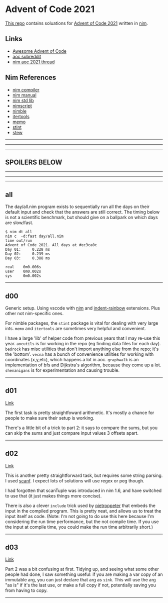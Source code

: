 
# Advent of Code 2021

[This repo](https://github.com/bobgeis/aoc2021) contains soluations for [Advent of Code 2021](https://adventofcode.com/2021) written in [nim](https://nim-lang.org/).

## Links

- [Awesome Advent of Code](https://github.com/Bogdanp/awesome-advent-of-code#nim)
- [aoc subreddit](https://old.reddit.com/r/adventofcode/)
- [nim aoc 2021 thread]()

## Nim References

- [nim compiler](https://nim-lang.org/docs/nimc.html)
- [nim manual](https://nim-lang.org/docs/manual.html)
- [nim std lib](https://nim-lang.org/docs/lib.html)
- [nimscript](https://nim-lang.org/docs/nimscript.html)
- [nimble](https://nimble.directory/)
- [itertools](https://github.com/narimiran/itertools)
- [memo](https://github.com/andreaferretti/memo)
- [stint](https://github.com/status-im/nim-stint)
- [stew](https://github.com/status-im/nim-stew)

___
___
___

## SPOILERS BELOW

___
___
___

## all

The day/all.nim program exists to sequentially run all the days on their default input and check that the answers are still correct. The timing below is not a scientific benchmark, but should give on a ballpark on which days are slow/fast.

```
$ nim dt all
nim c  -d:fast day/all.nim
time out/run
Advent of Code 2021. All days at #ec3ca0c
Day 01:     0.228 ms
Day 02:     0.239 ms
Day 03:     0.388 ms

real    0m0.006s
user    0m0.002s
sys     0m0.002s
```

___

## d00

Generic setup. Using vscode with [nim](https://marketplace.visualstudio.com/items?itemName=kosz78.nim) and [indent-rainbow](https://marketplace.visualstudio.com/items?itemName=oderwat.indent-rainbow) extensions. Plus other not nim-specific ones.

For nimble packages, the `stint` package is vital for dealing with very large ints. `memo` and `itertools` are sometimes very helpful and convenient.

I have a large 'lib' of helper code from previous years that I may re-use this year. `aocutils` is for working in the repo (eg finding data files for each day). `bedrock` has misc utilities that don't import anything else from the repo; it's the 'bottom'. `vecna` has a bunch of convenience utilities for working with coordinates (x,y,etc), which happens a lot in aoc. `graphwalk` is an implementation of bfs and Dijkstra's algorithm, because they come up a lot. `shenanigans` is for experimentation and causing trouble.

___

## d01
[Link](https://adventofcode.com/2021/day/1)

The first task is pretty straightfoward arithmetic. It's mostly a chance for people to make sure their setup is working.

There's a little bit of a trick to part 2: it says to compare the sums, but you can skip the sums and just compare input values 3 offsets apart.

___
## d02
[Link](https://adventofcode.com/2021/day/2)

This is another pretty straightforward task, but requires some string parsing. I used [scanf](https://nim-lang.org/docs/strscans.html). I expect lots of solutions will use regex or peg though.

I had forgotten that scanTuple was introduced in nim 1.6, and have switched to use that (it just makes things more concise).

There is also a clever `include` trick used by [pietroppeter](https://pietroppeter.github.io/adventofnim/2021/day02.html) that embeds the input in the compiled program. This is pretty neat, and allows us to treat the input itself as code. (Note: I'm not going to do use this here because I'm considering the run time performance, but the not compile time. If you use the input at compile time, you could make the run time arbitrarily short.)

___
## d03
[Link](https://adventofcode.com/2021/day/3)

Part 2 was a bit confusing at first. Tidying up, and seeing what some other people had done, I saw something useful: if you are making a var copy of an immutable arg, you can just declare that arg as `sink`. This will use the arg "as is" if it's the last use, or make a full copy if not, potentially saving you from having to copy.

<!-- ___ -->
<!-- ## d04 -->
<!-- [Link](https://adventofcode.com/2021/day/4) -->

<!-- ___ -->
<!-- ## d05 -->
<!-- [Link](https://adventofcode.com/2021/day/5) -->

<!-- ___ -->
<!-- ## d06 -->
<!-- [Link](https://adventofcode.com/2021/day/6) -->

<!-- ___ -->
<!-- ## d07 -->
<!-- [Link](https://adventofcode.com/2021/day/7) -->

<!-- ___ -->
<!-- ## d08 -->
<!-- [Link](https://adventofcode.com/2021/day/8) -->

<!-- ___ -->
<!-- ## d09 -->
<!-- [Link](https://adventofcode.com/2021/day/9) -->

<!-- ___ -->
<!-- ## d10 -->
<!-- [Link](https://adventofcode.com/2021/day/10) -->

<!-- ___ -->
<!-- ## d11 -->
<!-- [Link](https://adventofcode.com/2021/day/11) -->

<!-- ___ -->
<!-- ## d12 -->
<!-- [Link](https://adventofcode.com/2021/day/12) -->

<!-- ___ -->
<!-- ## d13 -->
<!-- [Link](https://adventofcode.com/2021/day/13) -->

<!-- ___ -->
<!-- ## d14 -->
<!-- [Link](https://adventofcode.com/2021/day/14) -->

<!-- ___ -->
<!-- ## d15 -->
<!-- [Link](https://adventofcode.com/2021/day/15) -->

<!-- ___ -->
<!-- ## d16 -->
<!-- [Link](https://adventofcode.com/2021/day/16) -->

<!-- ___ -->
<!-- ## d17 -->
<!-- [Link](https://adventofcode.com/2021/day/17) -->

<!-- ___ -->
<!-- ## d18 -->
<!-- [Link](https://adventofcode.com/2021/day/18) -->

<!-- ___ -->
<!-- ## d19 -->
<!-- [Link](https://adventofcode.com/2021/day/19) -->

<!-- ___ -->
<!-- ## d20 -->
<!-- [Link](https://adventofcode.com/2021/day/20) -->

<!-- ___ -->
<!-- ## d21 -->
<!-- [Link](https://adventofcode.com/2021/day/21) -->

<!-- ___ -->
<!-- ## d22 -->
<!-- [Link](https://adventofcode.com/2021/day/22) -->

<!-- ___ -->
<!-- ## d23 -->
<!-- [Link](https://adventofcode.com/2021/day/23) -->

<!-- ___ -->
<!-- ## d24 -->
<!-- [Link](https://adventofcode.com/2021/day/24) -->

<!-- ___ -->
<!-- ## d25 -->
<!-- [Link](https://adventofcode.com/2021/day/25) -->

<!-- ___ -->
<!-- ## Afterword -->

___
